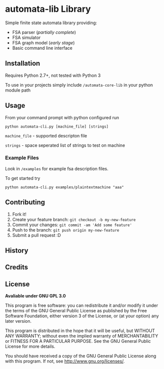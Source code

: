 # automata-lib Library 

Simple finite state automata library providing:

* FSA parser (*partially complete*)
* FSA simulator 
* FSA graph model (*early stage*)
* Basic command line interface

## Installation 

Requires Python 2.7+, not tested with Python 3

To use in your projects simply include `/automata-core-lib` in your python module path

## Usage 
	
From your command prompt with python configured run

	python automata-cli.py [machine_file] [strings]


`machine_file` - supported descripton file

`strings` - space seperated list of strings to test on machine

### Example Files 

Look in `/examples` for example fsa description files.

To get started try

	python automata-cli.py examples/plaintextmachine "aaa"


## Contributing

1. Fork it!
2. Create your feature branch: `git checkout -b my-new-feature`
3. Commit your changes: `git commit -am 'Add some feature'`
4. Push to the branch: `git push origin my-new-feature`
5. Submit a pull request :D

## History



## Credits



## License

**Avaliable under GNU GPL 3.0**

This program is free software: you can redistribute it and/or modify
it under the terms of the GNU General Public License as published by
the Free Software Foundation, either version 3 of the License, or
(at your option) any later version.

This program is distributed in the hope that it will be useful,
but WITHOUT ANY WARRANTY; without even the implied warranty of
MERCHANTABILITY or FITNESS FOR A PARTICULAR PURPOSE.  See the
GNU General Public License for more details.

You should have received a copy of the GNU General Public License
along with this program.  If not, see <http://www.gnu.org/licenses/>.


